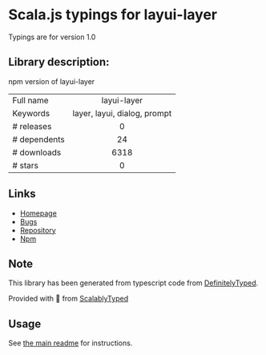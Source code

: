 
# Scala.js typings for layui-layer

Typings are for version 1.0

## Library description:
npm version of layui-layer

|                    |                 |
| ------------------ | :-------------: |
| Full name          | layui-layer |
| Keywords           | layer, layui, dialog, prompt |
| # releases         | 0 |
| # dependents       | 24 |
| # downloads        | 6318 |
| # stars            | 0 |

## Links
- [Homepage](https://github.com/sentsin/layui#readme)
- [Bugs](https://github.com/sentsin/layui/issues)
- [Repository](https://github.com/sentsin/layui)
- [Npm](https://www.npmjs.com/package/layui-layer)
    


## Note
This library has been generated from typescript code from [DefinitelyTyped](https://definitelytyped.org).

Provided with :purple_heart: from [ScalablyTyped](https://github.com/oyvindberg/ScalablyTyped)

## Usage
See [the main readme](../../readme.md) for instructions.


